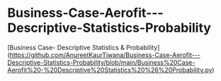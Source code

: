 # Business-Case-Aerofit---Descriptive-Statistics-Probability
[Business Case- Descriptive Statistics &amp; Probability] (https://github.com/AnureetKaurTiwana/Business-Case-Aerofit---Descriptive-Statistics-Probability/blob/main/Business%20Case-Aerofit%20-%20Descriptive%20Statistics%20%26%20Probability.py)

